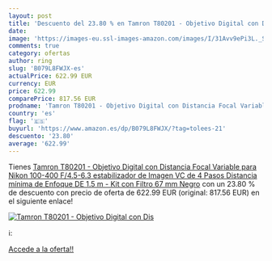```yaml
---
layout: post
title: 'Descuento del 23.80 % en Tamron T80201 - Objetivo Digital con Dis'
date: 
image: 'https://images-eu.ssl-images-amazon.com/images/I/31Avv9ePi3L._SL200_.jpg'
comments: true
category: ofertas
author: ring
slug: 'B079L8FWJX-es'
actualPrice: 622.99 EUR
currency: EUR
price: 622.99
comparePrice: 817.56 EUR
prodname: 'Tamron T80201 - Objetivo Digital con Distancia Focal Variable para Nikon  100-400 F/4.5-6.3  estabilizador de Imagen VC de 4 Pasos  Distancia mínima de Enfoque DE 1.5 m  - Kit con Filtro 67 mm  Negro'
country: 'es'
flag: '🇪🇸'
buyurl: 'https://www.amazon.es/dp/B079L8FWJX/?tag=tolees-21'
descuento: '23.80'
average: '622.99'
---
```


Tienes [Tamron T80201 - Objetivo Digital con Distancia Focal Variable para Nikon  100-400 F/4.5-6.3  estabilizador de Imagen VC de 4 Pasos  Distancia mínima de Enfoque DE 1.5 m  - Kit con Filtro 67 mm  Negro](https://www.amazon.es/dp/B079L8FWJX/?tag=tolees-21) con un 23.80 % de descuento con precio de oferta de 622.99 EUR (original: 817.56 EUR) en el siguiente enlace!

[![Tamron T80201 - Objetivo Digital con Dis](https://images-eu.ssl-images-amazon.com/images/I/31Avv9ePi3L._SL200_.jpg)](https://www.amazon.es/dp/B079L8FWJX/?tag=tolees-21)

ℹ️:


[Accede a la oferta!!](https://www.amazon.es/dp/B079L8FWJX/?tag=tolees-21)
